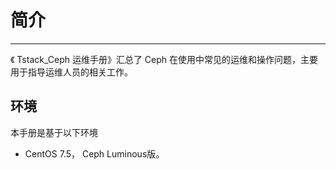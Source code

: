 # 简介
------
《 Tstack_Ceph 运维手册》汇总了 Ceph 在使用中常见的运维和操作问题，主要用于指导运维人员的相关工作。


## 环境

本手册是基于以下环境

- CentOS 7.5， Ceph Luminous版。


